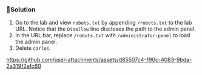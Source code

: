 ### 🧪Solution
1. Go to the lab and view `robots.txt` by appending `/robots.txt` to the lab URL. Notice that the `Disallow` line discloses the path to the admin panel.
2. In the URL bar, replace `/robots.txt` with `/administrator-panel` to load the admin panel.
3. Delete `carlos`.


https://github.com/user-attachments/assets/d85507c4-190c-4083-9bda-2a319f2efc60

